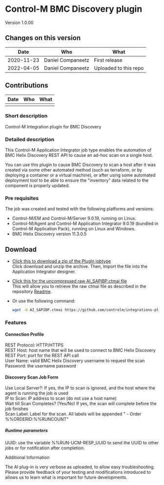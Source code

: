 # Control-M BMC Discovery  plugin

Version 1.0.00

## Changes on this version

| Date | Who | What |
| - | - | - |
| 2020-11-23 | Daniel Companeetz | First release |
| 2022-04-05 | Daniel Companeetz | Uploaded to this repo |

## Contributions

| Date | Who | What |
| - | - | - |
|  | | |

### Short description

Control-M Integration plugin for BMC Discovery

### Detailed description

This Control-M Application Integrator job type enables the automation of BMC Helix Discovery REST API to cause an ad-hoc scan on a single host.

You can use this plugin to cause BMC Discovery to scan a host after it was created via some other automated method (such as terraform, or by deploying a container or a virtual machine), or after using some automated deployment tool to be able to ensure the "inventory" data related to the component is properly updated.

### Pre requisites

The job was created and tested with the following platforms and versions:

* Control-M/EM and Control-M/Server 9.0.19, running on Linux.
* Control-M/Agent and Control-M Application Integrator 9.0.19 (bundled in Control-M Application Pack), running on Linux and Windows.
* BMC Helix Discovery version 11.3.0.5

## Download

* [Click this to download a zip of the PlugIn jobtype](resources/AI_DISCSCAN.zip)  
   Click download and unzip the archive. Then, import the file into the Application Integrator designer.
* [Click this for the uncompressed raw AI_SAPIBP.ctmai file](resources/AI_DISCSCAN.ctmai)  
   This will allow you to retrieve the raw ctmai file as described in the repository [Readme](https://github.com/controlm/integrations-plugins-community-solutions#saving-application-integrator-files-for-use).
* Or use the following command:

   ```bash
   wget -O AI_SAPIBP.ctmai https://github.com/controlm/integrations-plugins-community-solutions/blob/master/103-tools-integrations/bmc/resources/AI_DISCSCAN.ctmai
   ```

### Features

#### Connection Profile

REST Protocol: HTTP/HTTPS  
REST Host: host name that will be used to connect to BMC Helix Discovery  
REST Port: port for the REST API call  
User Name: valid BMC Helix Discovery username to request the scan  
Password: the username password

#### Discovery Scan Job Form

Use Local Server?: If yes, the IP to scan is ignored, and the host where the agent is running the job is used  
IP to Scan: IP address to scan (do not use a host name)  
Wait till Scan Completes? (Yes/No) If yes, the scan will complete before the job finishes  
Scan Label: Label for the scan. All labels will be appended " - Order %%ORDERID:%%RUNCOUNT"

##### Runtime parameters

UUID: use the variable %%RUN-UCM-RESP_UUID to send the UUID to other jobs or for notification after completion.

Additional Information

The AI plug-in is very verbose as uploaded, to allow easy troubleshooting.  
Please provide feedback of your testing and modifications introduced to allows us to learn what is important for future developments.  

